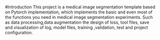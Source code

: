 #Introduction
This project is a medical image segmentation template based on Pytorch implementation, which implements the basic and even most of the functions you need in medical image segmentation experiments. Such as data processing,data augmentation the design of loss, tool files, save and visualization of log, model files, training ,validation, test and project configuration.
